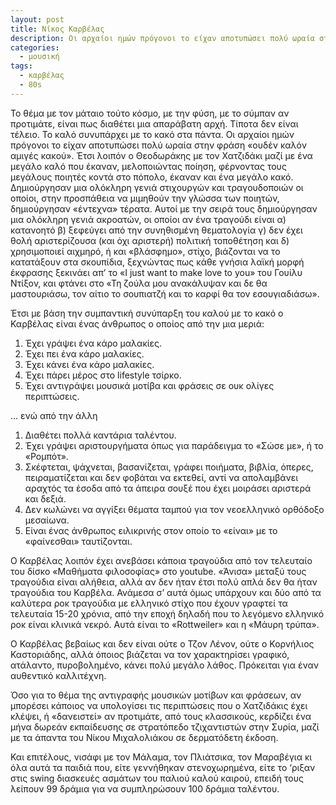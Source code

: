 ```yaml
---
layout: post
title: Νίκος Καρβέλας
description: Οι αρχαίοι ημών πρόγονοι το είχαν αποτυπώσει πολύ ωραία στην φράση «ουδέν καλόν αμιγές κακού».
categories:
  - μουσική
tags:
  - καρβέλας
  - 80s
---
```


Το θέμα με τον μάταιο τούτο κόσμο, με την φύση, με το σύμπαν αν προτιμάτε, είναι πως διαθέτει μια απαράβατη αρχή. Τίποτα δεν είναι τέλειο. Το καλό συνυπάρχει με το κακό στα πάντα. Οι αρχαίοι ημών πρόγονοι το είχαν αποτυπώσει πολύ ωραία στην φράση «ουδέν καλόν αμιγές κακού». Έτσι λοιπόν ο Θεοδωράκης με τον Χατζιδάκι μαζί με ένα μεγάλο καλό που έκαναν, μελοποιώντας ποίηση, φέρνοντας τους μεγάλους ποιητές κοντά στο πόπολο, έκαναν και ένα μεγάλο κακό. Δημιούργησαν μια ολόκληρη γενιά στιχουργών και τραγουδοποιών οι οποίοι, στην προσπάθεια να μιμηθούν την γλώσσα των ποιητών, δημιούργησαν «έντεχνα» τέρατα. Αυτοί με την σειρά τους δημιούργησαν μια ολόκληρη γενιά ακροατών, οι οποίοι αν ένα τραγούδι είναι α) κατανοητό β) ξεφεύγει από την συνηθισμένη θεματολογία γ) δεν έχει θολή αριστερίζουσα (και όχι αριστερή) πολιτική τοποθέτηση και δ) χρησιμοποιεί αιχμηρό, ή και «βλάσφημο», στίχο, βιάζονται να το κατατάξουν στα σκουπίδια, ξεχνώντας πως κάθε γνήσια λαϊκή μορφή έκφρασης ξεκινάει απ’ το «I just want to make love to you» του Γουίλυ Ντίξον, και φτάνει στο «Τη ζούλα μου ανακάλυψαν και δε θα μαστουριάσω, τον αίτιο το σουπιατζή και το καρφί θα τον εσουγιαδιάσω».

Έτσι με βάση την συμπαντική συνύπαρξη του καλού με το κακό ο Καρβέλας είναι ένας άνθρωπος ο οποίος από την μια μεριά:

1. Έχει γράψει ένα κάρο μαλακίες.
2. Έχει πει ένα κάρο μαλακίες.
3. Έχει κάνει ένα κάρο μαλακίες.
4. Έχει πάρει μέρος στο lifestyle τσίρκο.
5. Έχει αντιγράψει μουσικά μοτίβα και φράσεις σε ουκ ολίγες περιπτώσεις.

... ενώ από την άλλη

1. Διαθέτει πολλά καντάρια ταλέντου.
2. Έχει γράψει αριστουργήματα όπως για παράδειγμα το «Σώσε με», ή το «Ρομπότ».
3. Σκέφτεται, ψάχνεται, βασανίζεται, γράφει ποιήματα, βιβλία, όπερες, πειραματίζεται και δεν φοβάται να εκτεθεί, αντί να απολαμβάνει αραχτός τα έσοδα από τα άπειρα σουξέ που έχει μοιράσει αριστερά και δεξιά.
4. Δεν κωλώνει να αγγίξει θέματα ταμπού για τον νεοελληνικό ορθόδοξο μεσαίωνα.
5. Είναι ένας άνθρωπος ειλικρινής στον οποίο το «είναι» με το «φαίνεσθαι» ταυτίζονται.

Ο Καρβέλας λοιπόν έχει ανεβάσει κάποια τραγούδια από τον τελευταίο του δίσκο «Μαθήματα φιλοσοφίας» στο youtube. «Άνισα» μεταξύ τους τραγούδια είναι αλήθεια, αλλά αν δεν ήταν έτσι πολύ απλά δεν θα ήταν τραγούδια του Καρβέλα. Ανάμεσα σ’ αυτά όμως υπάρχουν και δύο από τα καλύτερα ροκ τραγούδια με ελληνικό στίχο που έχουν γραφτεί τα τελευταία 15-20 χρόνια, από την εποχή δηλαδή που το λεγόμενο ελληνικό ροκ είναι κλινικά νεκρό. Αυτά είναι το «Rottweiler» και η «Μάυρη τρύπα».

Ο Καρβέλας βεβαίως και δεν είναι ούτε ο Τζον Λένον, ούτε ο Κορνήλιος Καστοριάδης, αλλά όποιος βιάζεται να τον χαρακτηρίσει γραφικό, ατάλαντο, πυροβολημένο, κάνει πολύ μεγάλο λάθος. Πρόκειται για έναν αυθεντικό καλλιτέχνη.

Όσο για το θέμα της αντιγραφής μουσικών μοτίβων και φράσεων, αν μπορέσει κάποιος να υπολογίσει τις περιπτώσεις που ο Χατζιδάκις έχει κλέψει, ή «δανειστεί» αν προτιμάτε, από τους κλασσικούς, κερδίζει ένα μήνα δωρεάν εκπαίδευσης σε στρατόπεδο τζιχαντιστών στην Συρία, μαζί με τα άπαντα του Νίκου Μιχαλολιάκου σε δερματόδετη έκδοση.

Και επιτέλους, νισάφι με τον Μάλαμα, τον Πλιάτσικα, τον Μαραβέγια κι όλα αυτά τα παιδιά που, είτε γεννήθηκαν στενοχωρημένα, είτε το ‘ριξαν στις swing διασκευές ασμάτων του παλιού καλού καιρού, επειδή τους λείπουν 99 δράμια για να συμπληρώσουν 100 δράμια ταλέντου.
